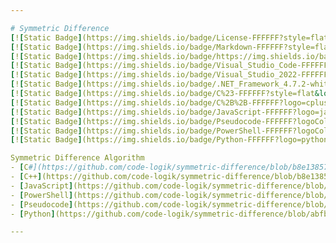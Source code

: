 ```yaml
---

# Symmetric Difference  
[![Static Badge](https://img.shields.io/badge/License-FFFFFF?style=flat&logoColor=%23FFFFFF&label=MIT&labelColor=%23750014&color=%23111111)](https://github.com/code-logik/symmetric-difference?tab=MIT-1-ov-file#)
[![Static Badge](https://img.shields.io/badge/Markdown-FFFFFF?style=flat&logo=markdown&logoColor=%23FFFFFF&labelColor=%23111111&color=%23499BEA)](https://commonmark.org/)
[![Static Badge](https://img.shields.io/badge/https://img.shields.io/badge/readme%20style-standard-brightgreen.svg?style=flat&label=README&labelColor=%23111111)](https://github.com/RichardLitt/standard-readme)
[![Static Badge](https://img.shields.io/badge/Visual_Studio_Code-FFFFFF?style=flat&logo=visualstudiocode&logoColor=%23FFFFFF&labelColor=%23111111&color=%2323a9f2)](https://code.visualstudio.com/)
[![Static Badge](https://img.shields.io/badge/Visual_Studio_2022-FFFFFF?style=flat&logo=visualstudio&logoColor=%23FFFFFF&labelColor=%23111111&color=%235C2D91)](https://visualstudio.microsoft.com/)
[![Static Badge](https://img.shields.io/badge/.NET_Framework_4.7.2-white?style=flat&logo=dotnet&logoColor=%23FFFFFF&labelColor=%23111111&color=%23512BD4)](https://dotnet.microsoft.com/)
[![Static Badge](https://img.shields.io/badge/C%23-FFFFFF?style=flat&logo=csharp&logoColor=%23FFFFFF&labelColor=%23111111&color=%23512BD4)](https://learn.microsoft.com/en-us/dotnet/csharp/)
[![Static Badge](https://img.shields.io/badge/C%2B%2B-FFFFFF?logo=cplusplus&logoColor=%23FFFFFF&labelColor=%23111111&color=%2300599C)](https://isocpp.org/)
[![Static Badge](https://img.shields.io/badge/JavaScript-FFFFFF?logo=javascript&logoColor=%23FFFFFF&labelColor=%23111111&color=%23F7DF1E)](https://ecma-international.org/publications-and-standards/standards/ecma-262/)
[![Static Badge](https://img.shields.io/badge/Pseudocode-FFFFFF?logoColor=%23FFFFFF&labelColor=%23111111&color=%2300ff3e)](https://github.com/willumz/generic-pseudocode-vscode)
[![Static Badge](https://img.shields.io/badge/PowerShell-FFFFFF?logoColor=%23FFFFFF&labelColor=%23111111&color=%23213348)](https://learn.microsoft.com/en-us/powershell/)
[![Static Badge](https://img.shields.io/badge/Python-FFFFFF?logo=python&logoColor=%23ffffff&labelColor=%23111111&color=%233776AB)](https://www.python.org/)

Symmetric Difference Algorithm  
- [C#](https://github.com/code-logik/symmetric-difference/blob/b8e13857aa50f2d7c98a9f6f285942a354c3c267/C%23/SymmetricDifference/SymmetricDifference.cs)
- [C++](https://github.com/code-logik/symmetric-difference/blob/b8e13857aa50f2d7c98a9f6f285942a354c3c267/C%2B%2B/symmetric-difference.cpp)
- [JavaScript](https://github.com/code-logik/symmetric-difference/blob/35a1cc1ae2f072eb702290e13d6b5895c9e857b9/JavaScript/symmetric-difference-class.js)
- [PowerShell](https://github.com/code-logik/symmetric-difference/blob/b8e13857aa50f2d7c98a9f6f285942a354c3c267/Powershell/symmetric-difference.ps1)
- [Pseudocode](https://github.com/code-logik/symmetric-difference/blob/b8e13857aa50f2d7c98a9f6f285942a354c3c267/Pseudocode/symmetric-difference.pseudo)
- [Python](https://github.com/code-logik/symmetric-difference/blob/abfb050b0a183b43c5ac8933ac2e36d05000c364/Python/symmetric-difference.py)  

---
```

